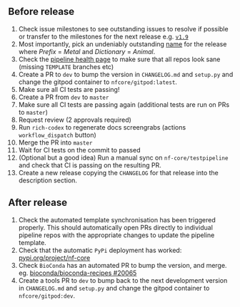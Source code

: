 ## Before release

1. Check issue milestones to see outstanding issues to resolve if possible or transfer to the milestones for the next release e.g. [`v1.9`](https://github.com/nf-core/tools/issues?q=is%3Aopen+is%3Aissue+milestone%3A1.9)
2. Most importantly, pick an undeniably outstanding [name](http://www.codenamegenerator.com/) for the release where _Prefix_ = _Metal_ and _Dictionary_ = _Animal_.
3. Check the [pipeline health page](https://nf-co.re/pipeline_health) to make sure that all repos look sane (missing `TEMPLATE` branches etc)
4. Create a PR to `dev` to bump the version in `CHANGELOG.md` and `setup.py` and change the gitpod container to `nfcore/gitpod:latest`.
5. Make sure all CI tests are passing!
6. Create a PR from `dev` to `master`
7. Make sure all CI tests are passing again (additional tests are run on PRs to `master`)
8. Request review (2 approvals required)
9. Run `rich-codex` to regenerate docs screengrabs (actions `workflow_dispatch` button)
10. Merge the PR into `master`
11. Wait for CI tests on the commit to passed
12. (Optional but a good idea) Run a manual sync on `nf-core/testpipeline` and check that CI is passing on the resulting PR.
13. Create a new release copying the `CHANGELOG` for that release into the description section.

## After release

1. Check the automated template synchronisation has been triggered properly. This should automatically open PRs directly to individual pipeline repos with the appropriate changes to update the pipeline template.
2. Check that the automatic `PyPi` deployment has worked: [pypi.org/project/nf-core](https://pypi.org/project/nf-core/)
3. Check `BioConda` has an automated PR to bump the version, and merge. eg. [bioconda/bioconda-recipes #20065](https://github.com/bioconda/bioconda-recipes/pull/20065)
4. Create a tools PR to `dev` to bump back to the next development version in `CHANGELOG.md` and `setup.py` and change the gitpod container to `nfcore/gitpod:dev`.

